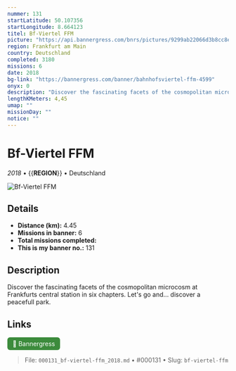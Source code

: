 ```yaml
---
nummer: 131
startLatitude: 50.107356
startLongitude: 8.664123
titel: Bf-Viertel FFM
picture: "https://api.bannergress.com/bnrs/pictures/9299ab22066d3b8cc8e8e9cdd0397bcb"
region: Frankfurt am Main
country: Deutschland
completed: 3180
missions: 6
date: 2018
bg-link: "https://bannergress.com/banner/bahnhofsviertel-ffm-4599"
onyx: 0
description: "Discover the fascinating facets of the cosmopolitan microcosm at Frankfurts central  station in six chapters. \nLet's go and... discover a peacefull park."
lengthKMeters: 4,45
umap: ""
missionDay: ""
notice: ""
---
```

# Bf-Viertel FFM

*2018* • {{__REGION__}} • Deutschland

![Bf-Viertel FFM](https://api.bannergress.com/bnrs/pictures/9299ab22066d3b8cc8e8e9cdd0397bcb)



## Details
- **Distance (km):** 4.45
- **Missions in banner:** 6
- **Total missions completed:** 
- **This is my banner no.:** 131



## Description
Discover the fascinating facets of the cosmopolitan microcosm at Frankfurts central  station in six chapters. 
Let's go and... discover a peacefull park.



## Links
<a href="https://bannergress.com/banner/bahnhofsviertel-ffm-4599" target="_blank" style="display:inline-block;margin-right:8px;padding:6px 12px;background:#3c8b3c;color:#fff;text-decoration:none;border-radius:6px;">🔗 Bannergress</a>



> File: `000131_bf-viertel-ffm_2018.md` • #000131 • Slug: `bf-viertel-ffm`
